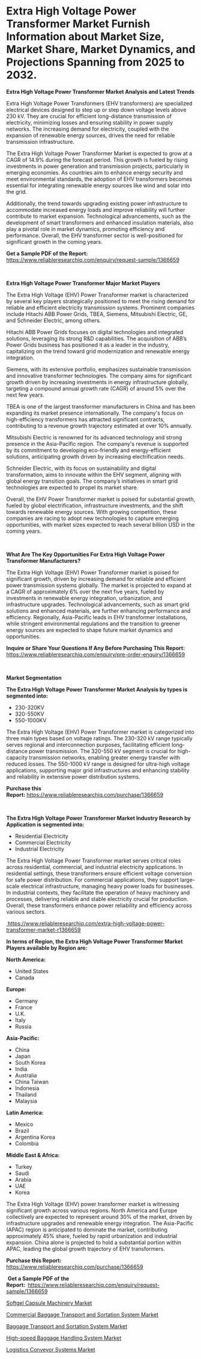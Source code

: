 <p><h1>Extra High Voltage Power Transformer Market Furnish Information about Market Size, Market Share, Market Dynamics, and Projections Spanning from 2025 to 2032.</h1></p><p><strong>Extra High Voltage Power Transformer Market Analysis and Latest Trends</strong></p>
<p><p>Extra High Voltage Power Transformers (EHV transformers) are specialized electrical devices designed to step up or step down voltage levels above 230 kV. They are crucial for efficient long-distance transmission of electricity, minimizing losses and ensuring stability in power supply networks. The increasing demand for electricity, coupled with the expansion of renewable energy sources, drives the need for reliable transmission infrastructure.</p><p>The Extra High Voltage Power Transformer Market is expected to grow at a CAGR of 14.9% during the forecast period. This growth is fueled by rising investments in power generation and transmission projects, particularly in emerging economies. As countries aim to enhance energy security and meet environmental standards, the adoption of EHV transformers becomes essential for integrating renewable energy sources like wind and solar into the grid.</p><p>Additionally, the trend towards upgrading existing power infrastructure to accommodate increased energy loads and improve reliability will further contribute to market expansion. Technological advancements, such as the development of smart transformers and enhanced insulation materials, also play a pivotal role in market dynamics, promoting efficiency and performance. Overall, the EHV transformer sector is well-positioned for significant growth in the coming years.</p></p>
<p><strong>Get a Sample PDF of the Report:&nbsp;</strong> <a href="https://www.reliableresearchiq.com/enquiry/request-sample/1366659?utm_campaign=1087&utm_medium=2&utm_source=Github&utm_content=ia&utm_term=22032025&utm_id=extra-high-voltage-power-transformer">https://www.reliableresearchiq.com/enquiry/request-sample/1366659</a></p>
<p>&nbsp;</p>
<p><strong>Extra High Voltage Power Transformer Major Market Players</strong></p>
<p><p>The Extra High Voltage (EHV) Power Transformer market is characterized by several key players strategically positioned to meet the rising demand for reliable and efficient electricity transmission systems. Prominent companies include Hitachi ABB Power Grids, TBEA, Siemens, Mitsubishi Electric, GE, and Schneider Electric, among others.</p><p>Hitachi ABB Power Grids focuses on digital technologies and integrated solutions, leveraging its strong R&D capabilities. The acquisition of ABB’s Power Grids business has positioned it as a leader in the industry, capitalizing on the trend toward grid modernization and renewable energy integration.</p><p>Siemens, with its extensive portfolio, emphasizes sustainable transmission and innovative transformer technologies. The company aims for significant growth driven by increasing investments in energy infrastructure globally, targeting a compound annual growth rate (CAGR) of around 5% over the next few years.</p><p>TBEA is one of the largest transformer manufacturers in China and has been expanding its market presence internationally. The company's focus on high-efficiency transformers has attracted significant contracts, contributing to a revenue growth trajectory estimated at over 10% annually. </p><p>Mitsubishi Electric is renowned for its advanced technology and strong presence in the Asia-Pacific region. The company's revenue is supported by its commitment to developing eco-friendly and energy-efficient solutions, anticipating growth driven by increasing electrification needs.</p><p>Schneider Electric, with its focus on sustainability and digital transformation, aims to innovate within the EHV segment, aligning with global energy transition goals. The company’s initiatives in smart grid technologies are expected to propel its market share.</p><p>Overall, the EHV Power Transformer market is poised for substantial growth, fueled by global electrification, infrastructure investments, and the shift towards renewable energy sources. With growing competition, these companies are racing to adopt new technologies to capture emerging opportunities, with market sizes expected to reach several billion USD in the coming years.</p></p>
<p>&nbsp;</p>
<p><strong>What Are The Key Opportunities For Extra High Voltage Power Transformer Manufacturers?</strong></p>
<p><p>The Extra High Voltage (EHV) Power Transformer market is poised for significant growth, driven by increasing demand for reliable and efficient power transmission systems globally. The market is projected to expand at a CAGR of approximately 6% over the next five years, fueled by investments in renewable energy integration, urbanization, and infrastructure upgrades. Technological advancements, such as smart grid solutions and enhanced materials, are further enhancing performance and efficiency. Regionally, Asia-Pacific leads in EHV transformer installations, while stringent environmental regulations and the transition to greener energy sources are expected to shape future market dynamics and opportunities.</p></p>
<p><strong>Inquire or Share Your Questions If Any Before Purchasing This Report:</strong> <a href="https://www.reliableresearchiq.com/enquiry/pre-order-enquiry/1366659?utm_campaign=1087&utm_medium=2&utm_source=Github&utm_content=ia&utm_term=22032025&utm_id=extra-high-voltage-power-transformer">https://www.reliableresearchiq.com/enquiry/pre-order-enquiry/1366659</a></p>
<p>&nbsp;</p>
<p><strong>Market Segmentation</strong></p>
<p><strong>The Extra High Voltage Power Transformer Market Analysis by types is segmented into:</strong></p>
<p><ul><li>230-320KV</li><li>320-550KV</li><li>550-1000KV</li></ul></p>
<p><p>The Extra High Voltage (EHV) Power Transformer market is categorized into three main types based on voltage ratings. The 230-320 kV range typically serves regional and interconnection purposes, facilitating efficient long-distance power transmission. The 320-550 kV segment is crucial for high-capacity transmission networks, enabling greater energy transfer with reduced losses. The 550-1000 kV range is designed for ultra-high voltage applications, supporting major grid infrastructures and enhancing stability and reliability in extensive power distribution systems.</p></p>
<p><strong>Purchase this Report:&nbsp;</strong><a href="https://www.reliableresearchiq.com/purchase/1366659?utm_campaign=1087&utm_medium=2&utm_source=Github&utm_content=ia&utm_term=22032025&utm_id=extra-high-voltage-power-transformer">https://www.reliableresearchiq.com/purchase/1366659</a></p>
<p>&nbsp;</p>
<p><strong>The Extra High Voltage Power Transformer Market Industry Research by Application is segmented into:</strong></p>
<p><ul><li>Residential Electricity</li><li>Commercial Electricity</li><li>Industrial Electricity</li></ul></p>
<p><p>The Extra High Voltage Power Transformer market serves critical roles across residential, commercial, and industrial electricity applications. In residential settings, these transformers ensure efficient voltage conversion for safe power distribution. For commercial applications, they support large-scale electrical infrastructure, managing heavy power loads for businesses. In industrial contexts, they facilitate the operation of heavy machinery and processes, delivering reliable and stable electricity crucial for production. Overall, these transformers enhance power reliability and efficiency across various sectors.</p></p>
<p><a href="https://www.reliableresearchiq.com/extra-high-voltage-power-transformer-market-r1366659?utm_campaign=1087&utm_medium=2&utm_source=Github&utm_content=ia&utm_term=22032025&utm_id=extra-high-voltage-power-transformer">&nbsp;https://www.reliableresearchiq.com/extra-high-voltage-power-transformer-market-r1366659</a></p>
<p><strong>In terms of Region, the Extra High Voltage Power Transformer Market Players available by Region are:</strong></p>
<p>
    <p> <strong> North America: </strong>
        <ul>
            <li>United States</li>
            <li>Canada</li>
        </ul>
        </p> 
    <p> <strong> Europe: </strong>
        <ul>
            <li>Germany</li>
            <li>France</li>
            <li>U.K.</li>
            <li>Italy</li>
            <li>Russia</li>
        </ul>
        </p> 
    <p> <strong> Asia-Pacific: </strong>
        <ul>
            <li>China</li>
            <li>Japan</li>
            <li>South Korea</li>
            <li>India</li>
            <li>Australia</li>
            <li>China Taiwan</li>
            <li>Indonesia</li>
            <li>Thailand</li>
            <li>Malaysia</li>
        </ul>
        </p> 
    <p> <strong> Latin America: </strong>
        <ul>
            <li>Mexico</li>
            <li>Brazil</li>
            <li>Argentina Korea</li>
            <li>Colombia</li>
        </ul>
        </p> 
    <p> <strong> Middle East & Africa: </strong>
        <ul>
            <li>Turkey</li>
            <li>Saudi</li>
            <li>Arabia</li>
            <li>UAE</li>
            <li>Korea</li>
        </ul>
    </p>
    </p>
<p><p>The Extra High Voltage (EHV) power transformer market is witnessing significant growth across various regions. North America and Europe collectively are expected to represent around 30% of the market, driven by infrastructure upgrades and renewable energy integration. The Asia-Pacific (APAC) region is anticipated to dominate the market, contributing approximately 45% share, fueled by rapid urbanization and industrial expansion. China alone is projected to hold a substantial portion within APAC, leading the global growth trajectory of EHV transformers.</p></p>
<p><strong>Purchase this Report: </strong><a href="https://www.reliableresearchiq.com/purchase/1366659?utm_campaign=1087&utm_medium=2&utm_source=Github&utm_content=ia&utm_term=22032025&utm_id=extra-high-voltage-power-transformer">https://www.reliableresearchiq.com/purchase/1366659</a></p>
<p>&nbsp;<strong>Get a Sample PDF of the Report:&nbsp;&nbsp;</strong><a href="https://www.reliableresearchiq.com/enquiry/request-sample/1366659?utm_campaign=1087&utm_medium=2&utm_source=Github&utm_content=ia&utm_term=22032025&utm_id=extra-high-voltage-power-transformer">https://www.reliableresearchiq.com/enquiry/request-sample/1366659</a></p>
<p><strong></strong></p>
<p><p><a href="https://github.com/azetehhasle/Market-Research-Report-List-1/blob/main/softgel-capsule-machinery-market.md?utm_campaign=1087&utm_medium=2&utm_source=Github&utm_content=ia&utm_term=22032025&utm_id=extra-high-voltage-power-transformer">Softgel Capsule Machinery Market</a></p><p><a href="https://github.com/bilkbitsch/Market-Research-Report-List-1/blob/main/commercial-baggage-transport-and-sortation-system-market.md?utm_campaign=1087&utm_medium=2&utm_source=Github&utm_content=ia&utm_term=22032025&utm_id=extra-high-voltage-power-transformer">Commercial Baggage Transport and Sortation System Market</a></p><p><a href="https://github.com/hirtzhulstsq/Market-Research-Report-List-1/blob/main/baggage-transport-and-sortation-system-market.md?utm_campaign=1087&utm_medium=2&utm_source=Github&utm_content=ia&utm_term=22032025&utm_id=extra-high-voltage-power-transformer">Baggage Transport and Sortation System Market</a></p><p><a href="https://github.com/alekitanis/Market-Research-Report-List-1/blob/main/high-speed-baggage-handling-system-market.md?utm_campaign=1087&utm_medium=2&utm_source=Github&utm_content=ia&utm_term=22032025&utm_id=extra-high-voltage-power-transformer">High-speed Baggage Handling System Market</a></p><p><a href="https://github.com/knipsfilip8f/Market-Research-Report-List-1/blob/main/logistics-conveyor-systems-market.md?utm_campaign=1087&utm_medium=2&utm_source=Github&utm_content=ia&utm_term=22032025&utm_id=extra-high-voltage-power-transformer">Logistics Conveyor Systems Market</a></p></p>